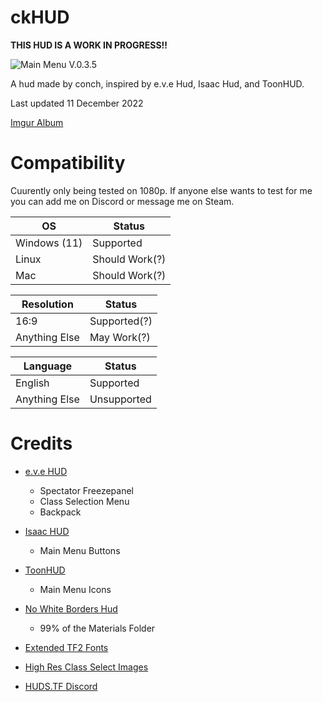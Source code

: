 # ckHUD

**THIS HUD IS A WORK IN PROGRESS!!**

![Main Menu V.0.3.5](https://user-images.githubusercontent.com/76109782/171527344-b8f2b9c0-ad1f-432f-8aa6-d1b086e3aa19.png)

A hud made by conch, inspired by e.v.e Hud, Isaac Hud, and ToonHUD.

Last updated 11 December 2022

[Imgur Album](https://imgur.com/a/oX2zvhA)

# Compatibility
Cuurently only being tested on 1080p. If anyone else wants to test for me you can add me on Discord or message me on Steam.

| OS  | Status |
| ------------- | ------------- |
| Windows (11)  | Supported  |
| Linux  | Should Work(?) |
| Mac  | Should Work(?)  |

| Resolution  | Status |
| ------------- | ------------- |
| 16:9  | Supported(?)  |
| Anything Else  | May Work(?)  |

| Language  | Status |
| ------------- | ------------- |
| English  | Supported  |
| Anything Else  | Unsupported  |

# Credits
* [e.v.e HUD](https://gamebanana.com/mods/26852)
  * Spectator Freezepanel
  * Class Selection Menu
  * Backpack

* [Isaac HUD](https://huds.tf/site/s-Isaac-Hud)
  * Main Menu Buttons

* [ToonHUD](https://toonhud.com/)
  * Main Menu Icons

* [No White Borders Hud](https://gamebanana.com/mods/294682)
  * 99% of the Materials Folder

* [Extended TF2 Fonts](https://github.com/jakadak/TF2-extended-fonts)  
 
* [High Res Class Select Images](https://www.teamfortress.tv/52291/high-res-class-select-images)

* [HUDS.TF Discord](https://discord.com/invite/pc9ekye) 
